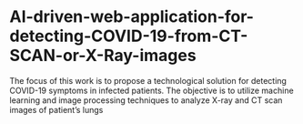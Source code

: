 # AI-driven-web-application-for-detecting-COVID-19-from-CT-SCAN-or-X-Ray-images
The focus of this work is to propose a technological solution for detecting COVID-19 symptoms in infected patients. The objective is to utilize machine learning and image processing techniques to analyze X-ray and CT scan images of patient’s lungs
